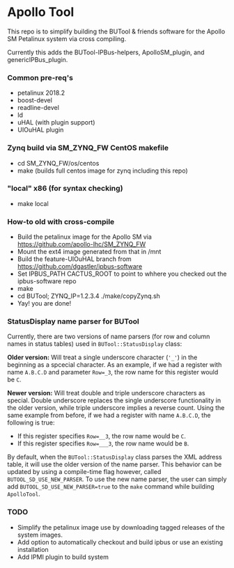 # Apollo Tool

This repo is to simplify building the BUTool & friends software for the Apollo SM Petalinux system via cross compiling. 

Currently this adds the BUTool-IPBus-helpers, ApolloSM_plugin, and genericIPBus_plugin.

### Common pre-req's
* petalinux 2018.2
* boost-devel
* readline-devel
* ld
* uHAL (with plugin support)
* UIOuHAL plugin

### Zynq build via SM_ZYNQ_FW CentOS makefile
* cd SM_ZYNQ_FW/os/centos
* make (builds full centos image for zynq including this repo)

### "local" x86 (for syntax checking)
* make local


### How-to old with cross-compile
* Build the petalinux image for the Apollo SM via https://github.com/apollo-lhc/SM_ZYNQ_FW
* Mount the ext4 image generated from that in /mnt
* Build the feature-UIOuHAL branch from https://github.com/dgastler/ipbus-software
* Set IPBUS_PATH CACTUS_ROOT to point to whhere you checked out the ipbus-software repo
* make
* cd BUTool; ZYNQ_IP=1.2.3.4 ./make/copyZynq.sh
* Yay! you are done!

### StatusDisplay name parser for BUTool

Currently, there are two versions of name parsers (for row and column names in status tables) used in `BUTool::StatusDisplay` class:

**Older version:** Will treat a single underscore character (`'_'`) in the beginning as a spcecial character. As an example, if we had a register with name `A.B.C.D` and parameter `Row=_3`, the row name for this register would be `C`. 

**Newer version:** Will treat double and triple underscore characters as special. Double underscore replaces the single underscore functionality in the older version, while triple underscore implies a reverse count. Using the same example from before, if we had a register with name `A.B.C.D`, the following is true:

- If this register specifies `Row=__3`, the row name would be `C`.
- If this register specifies `Row=___3`, the row name would be `B`.

By default, when the `BUTool::StatusDisplay` class parses the XML address table, it will use the older version of the name parser. This behavior can be updated by using a compile-time flag however, called `BUTOOL_SD_USE_NEW_PARSER`. To use the new name parser, the user can simply add `BUTOOL_SD_USE_NEW_PARSER=true` to the `make` command while building `ApolloTool`.

### TODO
* Simplify the petalinux image use by downloading tagged releases of the system images. 
* Add option to automatically checkout and build ipbus or use an existing installation
* Add IPMI plugin to build system
